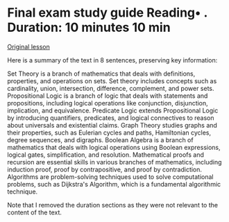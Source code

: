 # Final exam study guide Reading• . Duration: 10 minutes 10 min

[Original lesson](https://www.coursera.org/learn/uol-discrete-mathematics/supplement/Mgtp5/final-exam-study-guide)

Here is a summary of the text in 8 sentences, preserving key information:

Set Theory is a branch of mathematics that deals with definitions, properties, and operations on sets. Set theory includes concepts such as cardinality, union, intersection, difference, complement, and power sets. Propositional Logic is a branch of logic that deals with statements and propositions, including logical operations like conjunction, disjunction, implication, and equivalence. Predicate Logic extends Propositional Logic by introducing quantifiers, predicates, and logical connectives to reason about universals and existential claims. Graph Theory studies graphs and their properties, such as Eulerian cycles and paths, Hamiltonian cycles, degree sequences, and digraphs. Boolean Algebra is a branch of mathematics that deals with logical operations using Boolean expressions, logical gates, simplification, and resolution. Mathematical proofs and recursion are essential skills in various branches of mathematics, including induction proof, proof by contrapositive, and proof by contradiction. Algorithms are problem-solving techniques used to solve computational problems, such as Dijkstra's Algorithm, which is a fundamental algorithmic technique.

Note that I removed the duration sections as they were not relevant to the content of the text.

